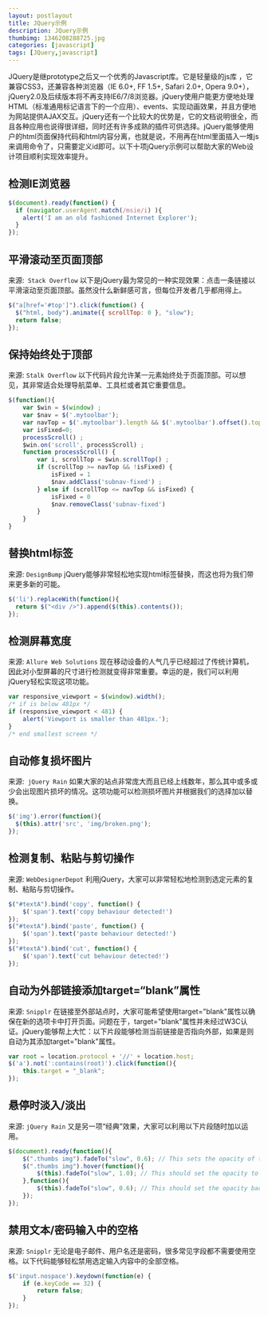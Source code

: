 ```yaml
---
layout: postlayout
title: JQuery示例
description: JQuery示例
thumbimg: 1346208288725.jpg
categories: [javascript]
tags: [JQuery,javascript]
---
```


JQuery是继prototype之后又一个优秀的Javascript库。它是轻量级的js库 ，它兼容CSS3，还兼容各种浏览器（IE 6.0+, FF 1.5+, Safari 2.0+, Opera 9.0+），jQuery2.0及后续版本将不再支持IE6/7/8浏览器。jQuery使用户能更方便地处理HTML（标准通用标记语言下的一个应用）、events、实现动画效果，并且方便地为网站提供AJAX交互。jQuery还有一个比较大的优势是，它的文档说明很全，而且各种应用也说得很详细，同时还有许多成熟的插件可供选择。jQuery能够使用户的html页面保持代码和html内容分离，也就是说，不用再在html里面插入一堆js来调用命令了，只需要定义id即可。以下十项jQuery示例可以帮助大家的Web设计项目顺利实现效率提升。
## 检测IE浏览器　

```javascript
$(document).ready(function() { 
  if (navigator.userAgent.match(/msie/i) ){ 
	alert('I am an old fashioned Internet Explorer'); 
  } 
});
```
## 平滑滚动至页面顶部
来源:` Stack Overflow`
以下是jQuery最为常见的一种实现效果：点击一条链接以平滑滚动至页面顶部。虽然没什么新鲜感可言，但每位开发者几乎都用得上。

``` javascript
$("a[href='#top']").click(function() { 
  $("html, body").animate({ scrollTop: 0 }, "slow"); 
  return false; 
}); 
```
## 保持始终处于顶部

来源: `Stalk Overflow`
以下代码片段允许某一元素始终处于页面顶部。可以想见，其非常适合处理导航菜单、工具栏或者其它重要信息。

``` javascript
$(function(){
	var $win = $(window) ;
	var $nav = $('.mytoolbar'); 
	var navTop = $('.mytoolbar').length && $('.mytoolbar').offset().top; 
	var isFixed=0; 
	processScroll() ;
	$win.on('scroll', processScroll) ;
	function processScroll() { 
		var i, scrollTop = $win.scrollTop() ;
		if (scrollTop >= navTop && !isFixed) { 
			isFixed = 1 
			$nav.addClass('subnav-fixed') ;
		} else if (scrollTop <= navTop && isFixed) { 
			isFixed = 0 
			$nav.removeClass('subnav-fixed') 
		} 
	}
}
```
## 替换html标签

来源: `DesignBump`
jQuery能够非常轻松地实现html标签替换，而这也将为我们带来更多新的可能。

``` javascript
$('li').replaceWith(function(){ 
  return $("<div />").append($(this).contents()); 
});
```
## 检测屏幕宽度

来源: `Allure Web Solutions`
现在移动设备的人气几乎已经超过了传统计算机，因此对小型屏幕的尺寸进行检测就变得非常重要。幸运的是，我们可以利用jQuery轻松实现这项功能。

``` javascript
var responsive_viewport = $(window).width(); 
/* if is below 481px */ 
if (responsive_viewport < 481) { 
	alert('Viewport is smaller than 481px.'); 
} 
/* end smallest screen */ 
```
## 自动修复损坏图片

来源:` jQuery Rain`
如果大家的站点非常庞大而且已经上线数年，那么其中或多或少会出现图片损坏的情况。这项功能可以检测损坏图片并根据我们的选择加以替换。

``` javascript
$('img').error(function(){ 
  $(this).attr('src', 'img/broken.png'); 
});
```
## 检测复制、粘贴与剪切操作

来源: `WebDesignerDepot`
利用jQuery，大家可以非常轻松地检测到选定元素的复制、粘贴与剪切操作。

``` javascript
$("#textA").bind('copy', function() { 
	$('span').text('copy behaviour detected!') 
}); 
$("#textA").bind('paste', function() { 
	$('span').text('paste behaviour detected!') 
}); 
$("#textA").bind('cut', function() { 
	$('span').text('cut behaviour detected!') 
});
```
## 自动为外部链接添加target=“blank”属性　

来源: `Snipplr`
在链接至外部站点时，大家可能希望使用target="blank"属性以确保在新的选项卡中打开页面。问题在于，target="blank"属性并未经过W3C认证。jQuery能够帮上大忙：以下片段能够检测当前链接是否指向外部，如果是则自动为其添加target="blank"属性。

``` javascript
var root = location.protocol + '//' + location.host; 
$('a').not(':contains(root)').click(function(){ 
	this.target = "_blank"; 
});
```
## 悬停时淡入/淡出

来源: `jQuery Rain`
又是另一项“经典”效果，大家可以利用以下片段随时加以运用。

``` javascript
$(document).ready(function(){ 
	$(".thumbs img").fadeTo("slow", 0.6); // This sets the opacity of the thumbs to fade down to 60% when the page loads 
	$(".thumbs img").hover(function(){ 
		$(this).fadeTo("slow", 1.0); // This should set the opacity to 100% on hover 
	},function(){ 
		$(this).fadeTo("slow", 0.6); // This should set the opacity back to 60% on mouseout 
	}); 
});
```
## 禁用文本/密码输入中的空格

来源: `Snipplr`
无论是电子邮件、用户名还是密码，很多常见字段都不需要使用空格。以下代码能够轻松禁用选定输入内容中的全部空格。

``` javascript
$('input.nospace').keydown(function(e) { 
	if (e.keyCode == 32) { 
		return false; 
	} 
});
```